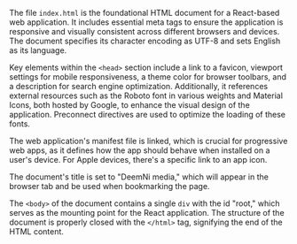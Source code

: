 The file `index.html` is the foundational HTML document for a React-based web application. It includes essential meta tags to ensure the application is responsive and visually consistent across different browsers and devices. The document specifies its character encoding as UTF-8 and sets English as its language.

Key elements within the `<head>` section include a link to a favicon, viewport settings for mobile responsiveness, a theme color for browser toolbars, and a description for search engine optimization. Additionally, it references external resources such as the Roboto font in various weights and Material Icons, both hosted by Google, to enhance the visual design of the application. Preconnect directives are used to optimize the loading of these fonts.

The web application's manifest file is linked, which is crucial for progressive web apps, as it defines how the app should behave when installed on a user's device. For Apple devices, there's a specific link to an app icon.

The document's title is set to "DeemNi media," which will appear in the browser tab and be used when bookmarking the page.

The `<body>` of the document contains a single `div` with the id "root," which serves as the mounting point for the React application. The structure of the document is properly closed with the `</html>` tag, signifying the end of the HTML content.